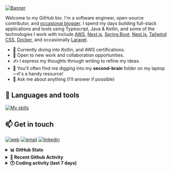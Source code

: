 [![Banner](https://raw.githubusercontent.com/wilfriedago/wilfriedago/main/assets/1.png)][website]

Welcome to my GitHub bio. I'm a software engineer, open-source contributor, and [occasional blogger][blog]. I spend my days building full-stack applications and tools using Typescript, Java & Kotlin, and some of the technologies I work with include [AWS](https://aws.amazon.com/fr/), [Next.js](https://nextjs.org/), [Spring Boot](https://spring.io/projects/spring-boot), [Nest.js](https://nestjs.com/), [Tailwind CSS](https://github.com/tailwindlabs/tailwindcss), [Docker](https://www.docker.com/), and occasionally [Laravel](https://laravel.com/).

- 🔭 Currently diving into Kotlin, and AWS certifications.
- 👯 Open to new work and collaboration opportunities.
- ✍️ I express my thoughts through writing to refine my ideas.
- 🧠 You'll often find me digging into my **second-brain** folder on my laptop—it's a handy resource!
- 💬 Ask me about anything (I'll answer if possible)

## 🎨 Languages and tools

[![My skills](https://skillicons.dev/icons?i=typescript,js,nodejs,nest,java,kotlin,spring,python,fastapi,django,aws,docker,vscode,idea,tailwind&perline=15)](https://wilfriedago.dev/about#skills)

## 📫 Get in touch
[![web](https://img.shields.io/badge/WEBSITE-12100E?logo=google-earth&color=282A36)][website]
[![email](https://img.shields.io/badge/MAIL-12100E?logo=mailgun&color=282A36)][mail]
[![linkedin](https://img.shields.io/badge/LINKEDIN-12100E?logo=linkedin&color=282A36)][linkedin]


<details>
  <summary><b>📊 GitHub Stats</b></summary>
	<br/>
	<p align="left">
		<img width="49.5%" src="https://github-readme-stats.vercel.app/api?username=wilfriedago&show_icons=true&count_private=true&title_color=10b981&icon_color=10b981&theme=react&hide_border=true&rank_icon=github" />
		<img width="49.5%" src="https://streak-stats.demolab.com/?user=wilfriedago&hide_border=true&theme=react&ring=10b981&fire=fff&currStreakNum=fff&sideLabels=10b981&currStreakLabel=10b981&sideNums=fff" />
	</p>
</details>

<details>
  <summary><b>📅 Recent Github Activity</b></summary>
	<br>

<!--RECENT_ACTIVITY:last_update-->
Last Updated: Sunday, December 22nd, 2024, 4:16:53 AM
<!--RECENT_ACTIVITY:last_update_end-->

<!--RECENT_ACTIVITY:start-->
1. 🔱 Forked [wilfriedago/aulianza.id](https://github.com/wilfriedago/aulianza.id) from [aulianza/aulianza.id](https://github.com/aulianza/aulianza.id)<br>
2. ⭐ Starred [aulianza/aulianza.id](https://github.com/aulianza/aulianza.id)<br>
3. 🔱 Forked [wilfriedago/cqrs-reservation-reactive-system](https://github.com/wilfriedago/cqrs-reservation-reactive-system) from [michalzeman/cqrs-reservation-reactive-system](https://github.com/michalzeman/cqrs-reservation-reactive-system)<br>
4. ⭐ Starred [michalzeman/cqrs-reservation-reactive-system](https://github.com/michalzeman/cqrs-reservation-reactive-system)<br>
5. ⭐ Starred [nestjs/mapped-types](https://github.com/nestjs/mapped-types)<br>
<!--RECENT_ACTIVITY:end-->
</details>

<details>
  <summary><b>🕐 Coding activity (last 7 days)</b></summary>
	<br>

<!--START_SECTION:waka-->

```python
Total Time: 47 hrs 38 mins

TypeScript            15 hrs 46 mins  ██████▒░░░░░░░░░░░░░░░░░░   25.34 %
Other                 14 hrs 37 mins  ██████░░░░░░░░░░░░░░░░░░░   23.49 %
```

<!--END_SECTION:waka-->
</details>

[website]: https://wilfriedago.dev
[linkedin]: https://linkedin.com/in/wilfriedago
[blog]: https://wilfriedago.dev/blog
[mail]: mailto:me@wilfriedago.dev
